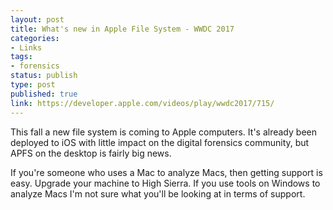```yaml
---
layout: post
title: What's new in Apple File System - WWDC 2017
categories:
- Links
tags:
- forensics
status: publish
type: post
published: true
link: https://developer.apple.com/videos/play/wwdc2017/715/
---
```

This fall a new file system is coming to Apple computers. It's already been deployed to iOS with little impact on the digital forensics community, but APFS on the desktop is fairly big news.

If you're someone who uses a Mac to analyze Macs, then getting support is easy. Upgrade your machine to High Sierra. If you use tools on Windows to analyze Macs I'm not sure what you'll be looking at in terms of support.
